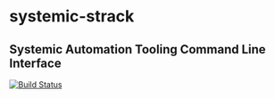 # systemic-strack
## Systemic Automation Tooling Command Line Interface

[![Build Status](https://travis-ci.org/Adron/systemic-strack.svg?branch=master)](https://travis-ci.org/Adron/systemic-strack)


